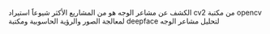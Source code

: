 الكشف عن مشاعر الوجه هو من المشاريع الأكثر شيوعاََ
استيراد cv2 من مكتبة opencv لمعالجة الصور والرؤية الحاسوبية
ومكتبة deepface لتحليل مشاعر الوجه
